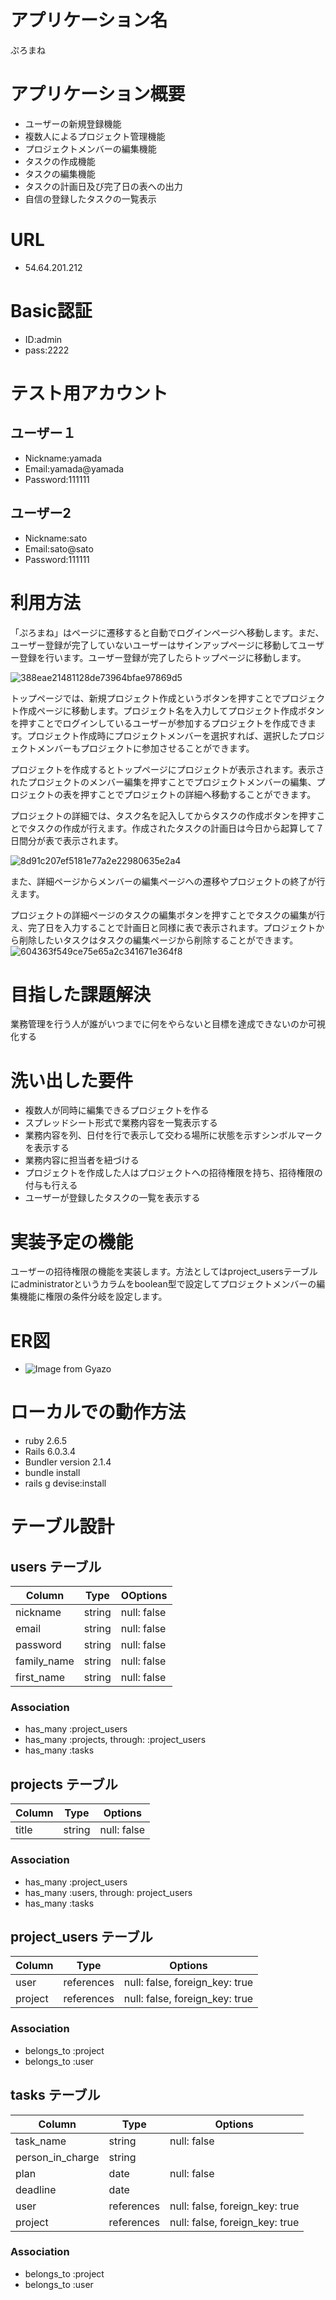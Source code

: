 # アプリケーション名
ぷろまね

# アプリケーション概要
- ユーザーの新規登録機能
- 複数人によるプロジェクト管理機能
- プロジェクトメンバーの編集機能
- タスクの作成機能
- タスクの編集機能
- タスクの計画日及び完了日の表への出力
- 自信の登録したタスクの一覧表示

# URL
- 54.64.201.212

# Basic認証
- ID:admin
- pass:2222

# テスト用アカウント
## ユーザー１
- Nickname:yamada
- Email:yamada@yamada
- Password:111111
## ユーザー2
- Nickname:sato
- Email:sato@sato
- Password:111111

# 利用方法
「ぷろまね」はページに遷移すると自動でログインページへ移動します。まだ、ユーザー登録が完了していないユーザーはサインアップページに移動してユーザー登録を行います。ユーザー登録が完了したらトップページに移動します。

![388eae21481128de73964bfae97869d5](https://user-images.githubusercontent.com/71483117/98781207-56078000-2439-11eb-8f24-436c1618bee9.gif)

トップページでは、新規プロジェクト作成というボタンを押すことでプロジェクト作成ページに移動します。プロジェクト名を入力してプロジェクト作成ボタンを押すことでログインしているユーザーが参加するプロジェクトを作成できます。プロジェクト作成時にプロジェクトメンバーを選択すれば、選択したプロジェクトメンバーもプロジェクトに参加させることができます。

プロジェクトを作成するとトップページにプロジェクトが表示されます。表示されたプロジェクトのメンバー編集を押すことでプロジェクトメンバーの編集、プロジェクトの表を押すことでプロジェクトの詳細へ移動することができます。

プロジェクトの詳細では、タスク名を記入してからタスクの作成ボタンを押すことでタスクの作成が行えます。作成されたタスクの計画日は今日から起算して７日間分が表で表示されます。

![8d91c207ef5181e77a2e22980635e2a4](https://user-images.githubusercontent.com/71483117/98784153-07101980-243e-11eb-82da-55cf2cdb1d23.gif)

また、詳細ページからメンバーの編集ページへの遷移やプロジェクトの終了が行えます。

プロジェクトの詳細ページのタスクの編集ボタンを押すことでタスクの編集が行え、完了日を入力することで計画日と同様に表で表示されます。プロジェクトから削除したいタスクはタスクの編集ページから削除することができます。
![604363f549ce75e65a2c341671e364f8](https://user-images.githubusercontent.com/71483117/98784436-75ed7280-243e-11eb-9ee7-3ce1b98be4ab.gif)

# 目指した課題解決
業務管理を行う人が誰がいつまでに何をやらないと目標を達成できないのか可視化する

# 洗い出した要件
- 複数人が同時に編集できるプロジェクトを作る
- スプレッドシート形式で業務内容を一覧表示する
- 業務内容を列、日付を行で表示して交わる場所に状態を示すシンボルマークを表示する
- 業務内容に担当者を紐づける
- プロジェクトを作成した人はプロジェクトへの招待権限を持ち、招待権限の付与も行える
- ユーザーが登録したタスクの一覧を表示する

# 実装予定の機能
ユーザーの招待権限の機能を実装します。方法としてはproject_usersテーブルにadministratorというカラムをboolean型で設定してプロジェクトメンバーの編集機能に権限の条件分岐を設定します。

# ER図
- ![Image from Gyazo](https://i.gyazo.com/1244aa120edc17eaf22c8d9e0a1aed5f.png)
# ローカルでの動作方法
- ruby 2.6.5
- Rails 6.0.3.4
- Bundler version 2.1.4
- bundle install
- rails g devise:install



# テーブル設計

## users テーブル

| Column      | Type   | OOptions    |
| ----------- | ------ | ----------- |
| nickname    | string | null: false |
| email       | string | null: false |
| password    | string | null: false |
| family_name | string | null: false |
| first_name  | string | null: false |


### Association

- has_many :project_users
- has_many :projects, through: :project_users
- has_many :tasks

## projects テーブル

| Column | Type   | Options    |
| ------ | ------ | ---------- |
| title  | string | null: false|

### Association

- has_many :project_users
- has_many :users, through: project_users
- has_many :tasks

## project_users テーブル

| Column  | Type       | Options                        |
| ------- | ---------- | ------------------------------ |
| user    | references | null: false, foreign_key: true |
| project | references | null: false, foreign_key: true |

### Association

- belongs_to :project
- belongs_to :user

## tasks テーブル

| Column              | Type       | Options                        |
| ------------------- | ---------- | ------------------------------ |
| task_name           | string     | null: false                    |
| person_in_charge    | string     |                                |
| plan                | date       | null: false                    |
| deadline            | date       |                                |
| user                | references | null: false, foreign_key: true |
| project             | references | null: false, foreign_key: true |

### Association
- belongs_to :project
- belongs_to :user